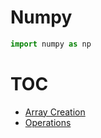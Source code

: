 # Numpy 

```python
import numpy as np
```

# TOC
- [Array Creation](NumpyArrayCreation.md "Different ways of creating Numpy Arrays")
- [Operations](NumpyOperations.md "Basic Operations for Numpy Arrays")


